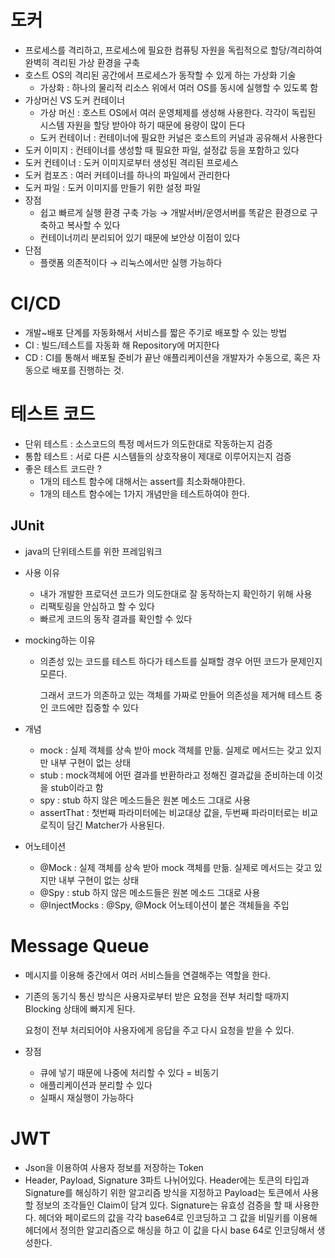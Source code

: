 # 도커

- 프로세스를 격리하고, 프로세스에 필요한 컴퓨팅 자원을 독립적으로 할당/격리하여 완벽히 격리된 가상 환경을 구축
- 호스트 OS의 격리된 공간에서 프로세스가 동작할 수 있게 하는 가상화 기술
    - 가상화 : 하나의 물리적 리소스 위에서 여러 OS를 동시에 실행할 수 있도록 함
- 가상머신 VS 도커 컨테이너
    - 가상 머신 : 호스트 OS에서 여러 운영체제를 생성해 사용한다. 각각이 독립된 시스템 자원을 할당 받아야 하기 때문에 용량이 많이 든다
    - 도커 컨테이너 : 컨테이너에 필요한 커널은 호스트의 커널과 공유해서 사용한다
- 도커 이미지 : 컨테이너를 생성할 때 필요한 파일, 설정값 등을 포함하고 있다
- 도커 컨테이너 : 도커 이미지로부터 생성된 격리된 프로세스
- 도커 컴포즈 : 여러 커테이너를 하나의 파일에서 관리한다
- 도커 파일 : 도커 이미지를 만들기 위한 설정 파일
- 장점
    - 쉽고 빠르게 실행 환경 구축 가능 → 개발서버/운영서버를 똑같은 환경으로 구축하고 복사할 수 있다
    - 컨테이너끼리 분리되어 있기 때문에 보안상 이점이 있다
- 단점
    - 플랫폼 의존적이다 → 리눅스에서만 실행 가능하다

# CI/CD

- 개발~배포 단계를 자동화해서 서비스를 짧은 주기로 배포할 수 있는 방법
- CI : 빌드/테스트를 자동화 해 Repository에 머지한다
- CD : CI를 통해서 배포될 준비가 끝난 애플리케이션을 개발자가 수동으로, 혹은 자동으로 배포를 진행하는 것.

# 테스트 코드

- 단위 테스트 : 소스코드의 특정 메서드가 의도한대로 작동하는지 검증
- 통합 테스트 : 서로 다른 시스템들의 상호작용이 제대로 이루어지는지 검증
- 좋은 테스트 코드란 ?
    - 1개의 테스트 함수에 대해서는 assert를 최소화해야한다.
    - 1개의 테스트 함수에는 1가지 개념만을 테스트하여야 한다.

## JUnit

- java의 단위테스트를 위한 프레임워크
- 사용 이유
    - 내가 개발한 프로덕션 코드가 의도한대로 잘 동작하는지 확인하기 위해 사용
    - 리팩토링을 안심하고 할 수 있다
    - 빠르게 코드의 동작 결과를 확인할 수 있다
- mocking하는 이유
    - 의존성 있는 코드를 테스트 하다가 테스트를 실패할 경우 어떤 코드가 문제인지 모른다.
        
        그래서 코드가 의존하고 있는 객체를 가짜로 만들어 의존성을 제거해 테스트 중인 코드에만 집중할 수 있다  
        
- 개념
    - mock : 실제 객체를 상속 받아 mock 객체를 만듦. 실제로 메서드는 갖고 있지만 내부 구현이 없는 상태
    - stub : mock객체에 어떤 결과를 반환하라고 정해진 결과값을 준비하는데 이것을 stub이라고 함
    - spy : stub 하지 않은 메소드들은 원본 메소드 그대로 사용
    - assertThat : 첫번째 파라미터에는 비교대상 값을, 두번째 파라미터로는 비교로직이 담긴 Matcher가 사용된다.
- 어노테이션
    - @Mock : 실제 객체를 상속 받아 mock 객체를 만듦. 실제로 메서드는 갖고 있지만 내부 구현이 없는 상태
    - @Spy : stub 하지 않은 메소드들은 원본 메소드 그대로 사용
    - @InjectMocks : @Spy, @Mock 어노테이션이 붙은 객체들을 주입

# Message Queue

- 메시지를 이용해 중간에서 여러 서비스들을 연결해주는 역할을 한다.
- 기존의 동기식 통신 방식은 사용자로부터 받은 요청을 전부 처리할 때까지 Blocking 상태에 빠지게 된다.
    
    요청이 전부 처리되어야 사용자에게 응답을 주고 다시 요청을 받을 수 있다.
    
- 장점
    - 큐에 넣기 때문에 나중에 처리할 수 있다 = 비동기
    - 애플리케이션과 분리할 수 있다
    - 실패시 재실행이 가능하다

# JWT

- Json을 이용하여 사용자 정보를 저장하는 Token
- Header, Payload, Signature 3파트 나뉘어있다.
Header에는 토큰의 타입과 Signature를 해싱하기 위한 알고리즘 방식을 지정하고
Payload는 토큰에서 사용할 정보의 조각들인 Claim이 담겨 있다.
Signature는 유효성 검증을 할 때 사용한다. 헤더와 페이로드의 값을 각각 base64로 인코딩하고 그 값을 비밀키를 이용해 헤더에서 정의한 알고리즘으로 해싱을 하고 이 값을 다시 base 64로 인코딩해서 생성한다.
